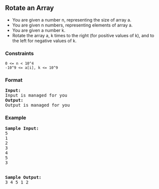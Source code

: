<h2>Rotate an Array</h2>

<div>
  <ul>
    <li>You are given a number n, representing the size of array a.</li>
  <li>You are given n numbers, representing elements of array a.</li>
  <li>You are given a number k.</li>
  <li>Rotate the array a, k times to the right (for positive values of k), and to the left for negative values of k.</li>
  </ul>
</div>

<h3>Constraints</h3>
<code>0 <= n < 10^4
-10^9 <= a[i], k <= 10^9</code>

<h3>Format</h3>
<pre>
<strong>Input:</strong>
Input is managed for you
<strong>Output:</strong>
Output is managed for you
</pre>

<h3>Example</h3>
<pre>
<strong>Sample Input:</strong>
5
1
2
3
4
5
3
<br>
<strong>Sample Output:</strong>
3 4 5 1 2
</pre>
